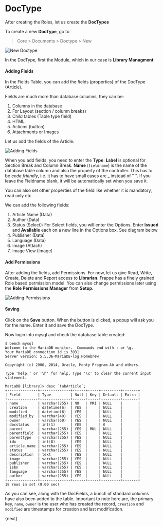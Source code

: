 # DocType

After creating the Roles, let us create the **DocTypes**

To create a new **DocType**, go to:

> Core > Documents > Doctype > New

<img class="screenshot" alt="New Doctype" src="/assets/frappe_io/images/doctype_new.png">

In the DocType, first the Module, which in our case is **Library Managment**

#### Adding Fields

In the Fields Table, you can add the fields (properties) of the DocType (Article).

Fields are much more than database columns, they can be:

1. Columns in the database
1. For Layout (section / column breaks)
1. Child tables (Table type field)
1. HTML
1. Actions (button)
1. Attachments or Images

Let us add the fields of the Article.

<img class="screenshot" alt="Adding Fields" src="/assets/frappe_io/images/doctype_adding_field.png">

When you add fields, you need to enter the **Type**. **Label** is optional for Section Break and Column Break. **Name** (`fieldname`) is the name of the database table column and also the property of the controller. This has to be *code friendly*, i.e. it has to have small cases are _ instead of " ". If you leave the Fieldname blank, it will be automatically set when you save it.

You can also set other properties of the field like whether it is mandatory, read only etc.

We can add the following fields:

1. Article Name (Data)
1. Author (Data)
1. Status (Select): For Select fields, you will enter the Options. Enter **Issued** and **Available** each on a new line in the Options box. See diagram below
1. Publisher (Data)
1. Language (Data)
1. Image (Attach)
1. Image View (Image)

#### Add Permissions

After adding the fields, add Permissions. For now, let us give Read, Write, Create, Delete and Report access to **Librarian**. Frappe has a finely grained Role based permission model. You can also change permissions later using the **Role Permissions Manager** from **Setup**.

<img class="screenshot" alt="Adding Permissions" src="/assets/frappe_io/images/doctype_adding_permission.png">

#### Saving

Click on the **Save** button. When the button is clicked, a popup will ask you for the name. Enter it and save the DocType.

Now login into mysql and check the database table created:

	$ bench mysql
	Welcome to the MariaDB monitor.  Commands end with ; or \g.
	Your MariaDB connection id is 3931
	Server version: 5.5.36-MariaDB-log Homebrew

	Copyright (c) 2000, 2014, Oracle, Monty Program Ab and others.

	Type 'help;' or '\h' for help. Type '\c' to clear the current input statement.

	MariaDB [library]> desc `tabArticle`;
	+--------------+--------------+------+-----+---------+-------+
	| Field        | Type         | Null | Key | Default | Extra |
	+--------------+--------------+------+-----+---------+-------+
	| name         | varchar(255) | NO   | PRI | NULL    |       |
	| creation     | datetime(6)  | YES  |     | NULL    |       |
	| modified     | datetime(6)  | YES  |     | NULL    |       |
	| modified_by  | varchar(40)  | YES  |     | NULL    |       |
	| owner        | varchar(60)  | YES  |     | NULL    |       |
	| docstatus    | int(1)       | YES  |     | 0       |       |
	| parent       | varchar(255) | YES  | MUL | NULL    |       |
	| parentfield  | varchar(255) | YES  |     | NULL    |       |
	| parenttype   | varchar(255) | YES  |     | NULL    |       |
	| idx          | int(8)       | YES  |     | NULL    |       |
	| article_name | varchar(255) | YES  |     | NULL    |       |
	| status       | varchar(255) | YES  |     | NULL    |       |
	| description  | text         | YES  |     | NULL    |       |
	| image        | varchar(255) | YES  |     | NULL    |       |
	| publisher    | varchar(255) | YES  |     | NULL    |       |
	| isbn         | varchar(255) | YES  |     | NULL    |       |
	| language     | varchar(255) | YES  |     | NULL    |       |
	| author       | varchar(255) | YES  |     | NULL    |       |
	+--------------+--------------+------+-----+---------+-------+
	18 rows in set (0.00 sec)


As you can see, along with the DocFields, a bunch of standard columns have also been added to the table. Important to note here are, the primary key, `name`, `owner` is the user who has created the record, `creation` and `modified` are timestamps for creation and last modification.

{next}

